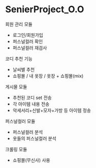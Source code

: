 # SenierProject_O.O

회원 관리 모듈
- 로그인/회원가입
- 퍼스널컬러 확인
- 퍼스널컬러 재검사

코디 추천 기능
- 날씨별 추천
- 쇼핑몰 / 내 옷장 / 옷장 + 쇼핑몰(mix)

게시물 모듈
-  추천된 코디 set 전송
-  각 아이템 내용 전송
-  악세서리+신발+모자+가방 등 아이템 정송

퍼스널컬러 모듈
- 퍼스널컬러 분석
- 옷들의 퍼스널컬러 분석

크롤링 모듈
- 쇼핑몰(무신사) 사용
